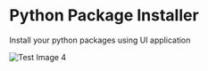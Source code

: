 # Python Package Installer
Install your python packages using UI application

![Test Image 4](https://github.com/tograh/testrepository/3DTest.png)

